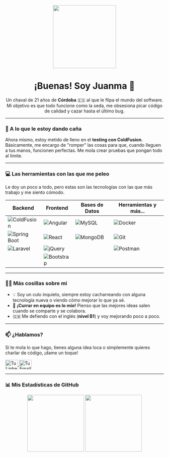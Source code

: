 <div align="center">
  <a href="https://github.com/[TU_USUARIO_DE_GITHUB]">
    <img src="https://media.giphy.com/media/v1.Y2lkPTc5MGI3NjExbTNjaTdvcTBuam5jYm5ka3l1cHRkZGk4YWU5dWJycnVmeHU1b3JmZCZlcD12MV9pbnRlcm5hbF9naWZfYnlfaWQmY3Q9Zw/3oKIPnAiaMCws8nOsE/giphy.gif" width="200"/>
  </a>
  <br/>
  <h1>¡Buenas! Soy Juanma 👋</h1>
</div>

<div align="center">
  <p>
    Un chaval de 21 años de <b>Córdoba</b> 🇪🇸 al que le flipa el mundo del software.
    <br/>
    Mi objetivo es que todo funcione como la seda, me obsesiona picar código de calidad y cazar hasta el último bug.
  </p>
</div>

---

### 🚀 A lo que le estoy dando caña

Ahora mismo, estoy metido de lleno en el **testing con ColdFusion**. Básicamente, me encargo de "romper" las cosas para que, cuando lleguen a tus manos, funcionen perfectas. Me mola crear pruebas que pongan todo al límite.

---

### 💻 Las herramientas con las que me peleo

Le doy un poco a todo, pero estas son las tecnologías con las que más trabajo y me siento cómodo.

| Backend         | Frontend        | Bases de Datos     | Herramientas y más... |
| --------------- | --------------- | ------------------ | --------------------- |
| ![ColdFusion](https://img.shields.io/badge/ColdFusion-%23006CEB.svg?style=for-the-badge&logo=adobe-coldfusion&logoColor=white) | ![Angular](https://img.shields.io/badge/Angular-%23DD0031.svg?style=for-the-badge&logo=angular&logoColor=white) | ![MySQL](https://img.shields.io/badge/MySQL-%234479A1.svg?style=for-the-badge&logo=mysql&logoColor=white) | ![Docker](https://img.shields.io/badge/Docker-%232496ED.svg?style=for-the-badge&logo=docker&logoColor=white) |
| ![Spring Boot](https://img.shields.io/badge/Spring_Boot-F2F4F9?style=for-the-badge&logo=spring-boot) | ![React](https://img.shields.io/badge/React-%2361DAFB.svg?style=for-the-badge&logo=react&logoColor=black) | ![MongoDB](https://img.shields.io/badge/MongoDB-%2347A248.svg?style=for-the-badge&logo=mongodb&logoColor=white) | ![Git](https://img.shields.io/badge/Git-%23F05033.svg?style=for-the-badge&logo=git&logoColor=white) |
| ![Laravel](https://img.shields.io/badge/Laravel-%23FF2D20.svg?style=for-the-badge&logo=laravel&logoColor=white) | ![jQuery](https://img.shields.io/badge/jQuery-%230769AD.svg?style=for-the-badge&logo=jquery&logoColor=white) | | ![Postman](https://img.shields.io/badge/Postman-FF6C37?style=for-the-badge&logo=postman&logoColor=white) |
|                 | ![Bootstrap](https://img.shields.io/badge/Bootstrap-%237952B3.svg?style=for-the-badge&logo=bootstrap&logoColor=white) | | |


---

### 👨‍💻 Más cosillas sobre mí

* 💡 Soy un culo inquieto, siempre estoy cacharreando con alguna tecnología nueva o viendo cómo mejorar lo que ya sé.
* 🤝 **¡Currar en equipo es lo mío!** Pienso que las mejores ideas salen cuando se comparte y se colabora.
* 🇬🇧 Me defiendo con el inglés (**nivel B1**) y voy mejorando poco a poco.

---

### 📫 ¿Hablamos?

Si te mola lo que hago, tienes alguna idea loca o simplemente quieres charlar de código, ¡dame un toque!

<p align="left">
  <a href="https://www.linkedin.com/in/juanmadator" target="blank">
    <img align="center" src="https://raw.githubusercontent.com/rahuldkjain/github-profile-readme-generator/master/src/images/icons/Social/linked-in-alt.svg" alt="Tu LinkedIn" height="30" width="40" />
  </a>
  <a href="mailto:[TU_EMAIL@gmail.com]" target="blank">
    <img align="center" src="https://raw.githubusercontent.com/rahuldkjain/github-profile-readme-generator/master/src/images/icons/Social/google.svg" alt="Tu Email" height="30" width="40" />
  </a>
</p>

---

### 📊 Mis Estadísticas de GitHub

<p align="center">
  <img height="180em" src="https://github-readme-stats.vercel.app/api?username=juanmadator&show_icons=true&theme=dracula&include_all_commits=true&count_private=true"/>
  <img height="180em" src="https://github-readme-stats.vercel.app/api/top-langs/?username=juanmadator&layout=compact&langs_count=8&theme=dracula"/>
</p>
